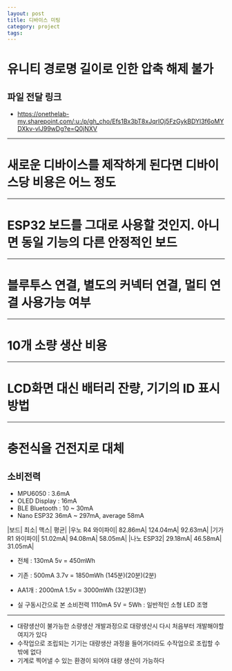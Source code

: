 ```yaml
---
layout: post
title: 디바이스 미팅
category: project
tags: 
---
```


# 유니티 경로명 길이로 인한 압축 해제 불가
## 파일 전달 링크
* <https://onethelab-my.sharepoint.com/:u:/p/gh_cho/Efs1Bx3bT8xJqrIOj5FzGykBDYl3f6oMYDXkv-vlJ99wDg?e=Q0jNXV>

---

# 새로운 디바이스를 제작하게 된다면 디바이스당 비용은 어느 정도

---

# ESP32 보드를 그대로 사용할 것인지. 아니면 동일 기능의 다른 안정적인 보드

---

# 블루투스 연결, 별도의 커넥터 연결, 멀티 연결 사용가능 여부

---

# 10개 소량 생산 비용

---

# LCD화면 대신 배터리 잔량, 기기의 ID 표시 방법

---

# 충전식을 건전지로 대체

## 소비전력

* MPU6050 : 3.6mA
* OLED Display : 16mA
* BLE Bluetooth : 10 ~ 30mA
* Nano ESP32 36mA ~ 297mA, average 58mA

|보드|	최소|	맥스|	평균|
|우노 R4 와이파이|	82.86mA|	124.04mA|	92.63mA|
|기가 R1 와이파이|	51.02mA|	94.08mA|	58.05mA|
|나노 ESP32|	29.18mA|	46.58mA|	31.05mA|

* 전체 : 130mA 5v = 450mWh
* 기존 : 500mA 3.7v = 1850mWh (145분)(20분)(2분)
* AA1개 : 2000mA 1.5v = 3000mWh (32분)(3분)
  
* 실 구동시간으로 본 소비전력 1110mA 5V = 5Wh : 일반적인 소형 LED 조명

---

* 대량생산이 불가능한 소량생산 개발과정으로 대량생산시 다시 처음부터 개발해야할 여지가 있다
* 수작업으로 조립되는 기기는 대량생산 과정을 들어가더라도 수작업으로 조립할 수 밖에 없다
* 기계로 찍어낼 수 있는 환경이 되어야 대량 생산이 가능하다